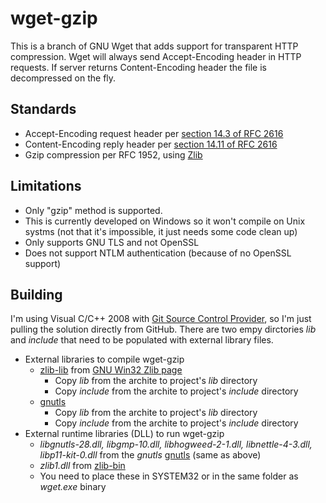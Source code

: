 # wget-gzip

This is a branch of GNU Wget that adds support for transparent HTTP compression. Wget will always send Accept-Encoding header in HTTP requests. If server returns Content-Encoding header the file is decompressed on the fly. 

## Standards

* Accept-Encoding request header per [section 14.3 of RFC 2616](http://www.w3.org/Protocols/rfc2616/rfc2616-sec14.html#sec14.3)
* Content-Encoding reply header per [section 14.11 of RFC 2616](http://www.w3.org/Protocols/rfc2616/rfc2616-sec14.html#sec14.11)
* Gzip compression per RFC 1952, using [Zlib](http://zlib.net/)

## Limitations

* Only "gzip" method is supported. 
* This is currently developed on Windows so it won't compile on Unix systms (not that it's impossible, it just needs some code clean up)
* Only supports GNU TLS and not OpenSSL
* Does not support NTLM authentication (because of no OpenSSL support)

## Building

I'm using Visual C/C++ 2008 with [Git Source Control Provider](http://gitscc.codeplex.com/), so I'm just pulling the solution directly from GitHub. There are two empy dirctories _lib_ and _include_ that need to be populated with external library files.

* External libraries to compile wget-gzip
	- [zlib-lib](http://gnuwin32.sourceforge.net/downlinks/zlib-lib-zip.php) from [GNU Win32 Zlib page](http://gnuwin32.sourceforge.net/packages/zlib.htm)
		- Copy _lib_ from the archite to project's _lib_ directory
		- Copy _include_ from the archite to project's _include_ directory
	- [gnutls](http://homes.esat.kuleuven.be/~nikos/gnutls-win32/)
		- Copy _lib_ from the archite to project's _lib_ directory
		- Copy _include_ from the archite to project's _include_ directory
* External runtime libraries (DLL) to run wget-gzip
	- _libgnutls-28.dll, libgmp-10.dll, libhogweed-2-1.dll, libnettle-4-3.dll, libp11-kit-0.dll_ from the _gnutls_ [gnutls](http://homes.esat.kuleuven.be/~nikos/gnutls-win32/) (same as above)
	- _zlib1.dll_ from [zlib-bin](http://gnuwin32.sourceforge.net/downlinks/zlib-bin-zip.php)
	- You need to place these in SYSTEM32 or in the same folder as _wget.exe_ binary
